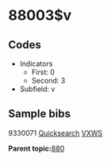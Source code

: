 # 88003$v

## Codes

-   Indicators
    -   First: 0
    -   Second: 3
-   Subfield: v

## Sample bibs

9330071 [Quicksearch](https://search.library.yale.edu/catalog/9330071) [VXWS](http://prodorbis.library.yale.edu:7014/vxws/GetHoldingsService?bibId=9330071)

**Parent topic:**[880](../../tags/880/880.md)

